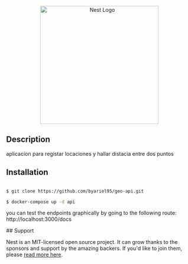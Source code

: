 <p align="center">
  <a href="http://nestjs.com/" target="blank"><img src="https://nestjs.com/img/logo_text.svg" width="320" alt="Nest Logo" /></a>
</p>

## Description
aplicacion para registar locaciones y hallar distacia entre dos puntos

## Installation

```bash

$ git clone https://github.com/byariel95/geo-api.git

$ docker-compose up -d api

```
you can test the endpoints graphically by going to the following route: http://localhost:3000/docs 

<p></p>
## Support

Nest is an MIT-licensed open source project. It can grow thanks to the sponsors and support by the amazing backers. If you'd like to join them, please [read more here](https://docs.nestjs.com/support).

